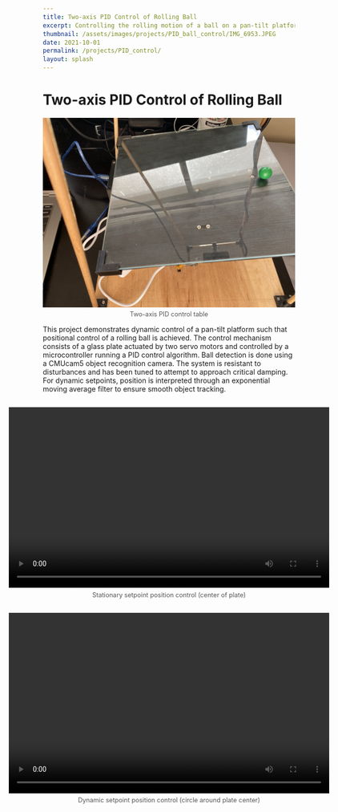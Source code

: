 ```yaml
---
title: Two-axis PID Control of Rolling Ball
excerpt: Controlling the rolling motion of a ball on a pan-tilt platform
thumbnail: /assets/images/projects/PID_ball_control/IMG_6953.JPEG
date: 2021-10-01
permalink: /projects/PID_control/
layout: splash
---
```


# Two-axis PID Control of Rolling Ball

<figure style="margin: 0 auto; display: flex; flex-direction: column; align-items: center; max-width: 600px;">
  <img src="/assets/images/projects/PID_ball_control/IMG_6953.JPEG"  
       alt="Two-axis PID control table"  
       style="width: 100%; height: auto;">
  <figcaption style="margin-top: 0.5em; font-size: 0.9em; color: #555;">
    Two-axis PID control table
  </figcaption>
</figure>

This project demonstrates dynamic control of a pan-tilt platform such that positional control of a rolling ball is achieved. The control mechanism consists of a glass plate actuated by two servo motors and controlled by a microcontroller running a PID control algorithm. Ball detection is done using a CMUcam5 object recognition camera. The system is resistant to disturbances and has been tuned to attempt to approach critical damping. For dynamic setpoints, position is interpreted through an exponential moving average filter to ensure smooth object tracking.

<div style="margin: 2em auto; display: flex; flex-direction: column; align-items: center; max-width: 640px;">
  <video width="640" height="360" controls>
    <source src="{{ '/assets/images/projects/PID_ball_control/IMG_6957_trim.mp4' | relative_url }}" type="video/mp4">
    Your browser does not support the video tag.
  </video>
  <figcaption style="margin-top: 0.5em; font-size: 0.9em; color: #555;">
    Stationary setpoint position control (center of plate)
  </figcaption>
</div>

<div style="margin: 2em auto; display: flex; flex-direction: column; align-items: center; max-width: 640px;">
  <video width="640" height="360" controls>
    <source src="{{ '/assets/images/projects/PID_ball_control/IMG_6959.mp4' | relative_url }}" type="video/mp4">
    Your browser does not support the video tag.
  </video>
  <figcaption style="margin-top: 0.5em; font-size: 0.9em; color: #555;">
    Dynamic setpoint position control (circle around plate center)
  </figcaption>
</div>
